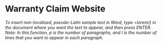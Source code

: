 # Warranty Claim Website
###### To insert non-localized, pseudo-Latin sample text in Word, type =lorem() in the document where you want the text to appear, and then press ENTER. Note: In this function, p is the number of paragraphs, and l is the number of lines that you want to appear in each paragraph.
